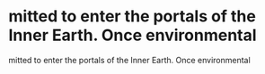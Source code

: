 # mitted to enter the portals of the Inner Earth. Once environmental

mitted to enter the portals of the Inner Earth. Once environmental